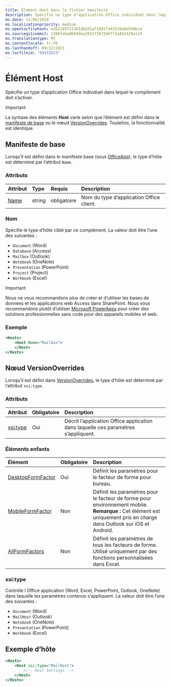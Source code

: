 ```yaml
---
title: Élément Host dans le fichier manifeste
description: Spécifie un type d’application Office individuel dans lequel le complément doit s’activer.
ms.date: 11/05/2019
ms.localizationpriority: medium
ms.openlocfilehash: e262183f11361d02d1a710d1f442539a8e936bcd
ms.sourcegitcommit: 1306faba8694dea203373972b6ff2e852429a119
ms.translationtype: MT
ms.contentlocale: fr-FR
ms.lasthandoff: 09/12/2021
ms.locfileid: "59153523"
---
```

# <a name="host-element"></a>Élément Host

Spécifie un type d’application Office individuel dans lequel le complément doit s’activer.

> [!IMPORTANT]
> La syntaxe des éléments **Host** varie selon que l’élément est défini dans le [manifeste de base](#basic-manifest) ou le nœud [VersionOverrides](#versionoverrides-node). Toutefois, la fonctionnalité est identique.  

## <a name="basic-manifest"></a>Manifeste de base

Lorsqu’il est défini dans le manifeste base (sous [OfficeApp](officeapp.md)), le type d’hôte est déterminé par l’attribut `Name`.

### <a name="attributes"></a>Attributs

| Attribut     | Type   | Requis | Description                                      |
|:--------------|:-------|:---------|:-------------------------------------------------|
| [Name](#name) | string | obligatoire | Nom du type d’application Office client. |

### <a name="name"></a>Nom

Spécifie le type d’hôte ciblé par ce complément. La valeur doit être l’une des suivantes :

- `Document` (Word)
- `Database` (Access)
- `Mailbox` (Outlook)
- `Notebook` (OneNote)
- `Presentation` (PowerPoint)
- `Project` (Project)
- `Workbook` (Excel)

> [!IMPORTANT]
> Nous ne vous recommandons plus de créer et d’utiliser les bases de données et les applications web Access dans SharePoint. Nous vous recommandons plutôt d’utiliser [Microsoft PowerApps](https://powerapps.microsoft.com/) pour créer des solutions professionnelles sans code pour des appareils mobiles et web.

### <a name="example"></a>Exemple

```xml
<Hosts>
    <Host Name="Mailbox">
    </Host>
</Hosts>
```

## <a name="versionoverrides-node"></a>Nœud VersionOverrides

Lorsqu’il est défini dans [VersionOverrides](versionoverrides.md), le type d’hôte est déterminé par l’attribut `xsi:type`.

### <a name="attributes"></a>Attributs

|  Attribut  |  Obligatoire  |  Description  |
|:-----|:-----|:-----|
|  [xsi:type](#xsitype)  |  Oui  | Décrit l’application Office application dans laquelle ces paramètres s’appliquent.|

### <a name="child-elements"></a>Éléments enfants

|  Élément |  Obligatoire  |  Description  |
|:-----|:-----|:-----|
|  [DesktopFormFactor](desktopformfactor.md)    |  Oui   |  Définit les paramètres pour le facteur de forme pour bureau. |
|  [MobileFormFactor](mobileformfactor.md)    |  Non   |  Définit les paramètres pour le facteur de forme pour environnement mobile. **Remarque :** Cet élément est uniquement pris en charge dans Outlook sur iOS et Android. |
|  [AllFormFactors](allformfactors.md)    |  Non   |  Définit les paramètres de tous les facteurs de forme. Utilisé uniquement par des fonctions personnalisées dans Excel. |

### <a name="xsitype"></a>xsi:type

Contrôle l Office application (Word, Excel, PowerPoint, Outlook, OneNote) dans laquelle les paramètres contenus s’appliquent. La valeur doit être l’une des suivantes :

- `Document` (Word)
- `MailHost` (Outlook)
- `Notebook` (OneNote)
- `Presentation` (PowerPoint)
- `Workbook` (Excel)

## <a name="host-example"></a>Exemple d’hôte

```xml
<Hosts>
    <Host xsi:type="MailHost">
        <!-- Host Settings -->
    </Host>
</Hosts>
```
